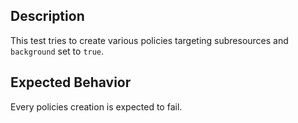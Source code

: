 ## Description

This test tries to create various policies targeting subresources and `background` set to `true`.

## Expected Behavior

Every policies creation is expected to fail.
